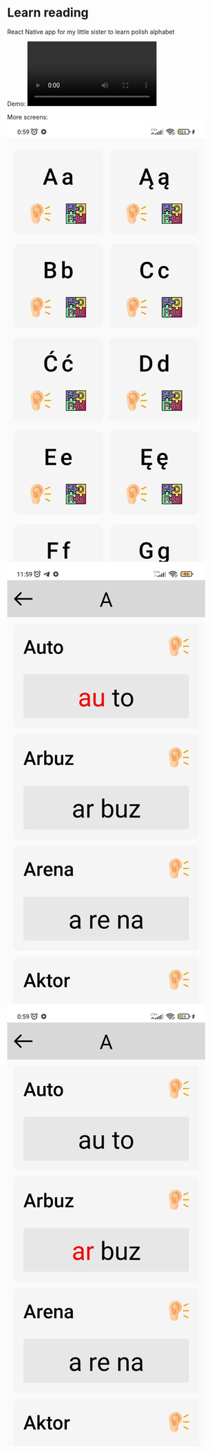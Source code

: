 # Learn reading

React Native app for my little sister to learn polish alphabet

Demo:
![alt text](learnReadingDemo.mp4)

More screens:
![alt text](learnReadingMainScreen.jpg)
![alt text](learnReadingLetterA-1.jpg)
![alt text](learnReadingLetterA-2.jpg)
